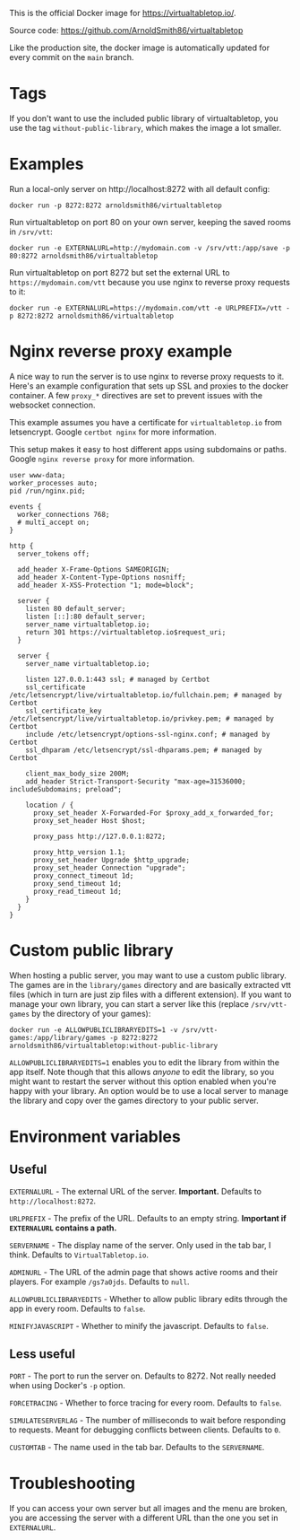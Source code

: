 This is the official Docker image for https://virtualtabletop.io/.

Source code: https://github.com/ArnoldSmith86/virtualtabletop

Like the production site, the docker image is automatically updated for every commit on the `main` branch.



# Tags

If you don't want to use the included public library of virtualtabletop, you use the tag `without-public-library`, which makes the image a lot smaller.



# Examples

Run a local-only server on http://localhost:8272 with all default config:

`docker run -p 8272:8272 arnoldsmith86/virtualtabletop`

Run virtualtabletop on port 80 on your own server, keeping the saved rooms in `/srv/vtt`:

`docker run -e EXTERNALURL=http://mydomain.com -v /srv/vtt:/app/save -p 80:8272 arnoldsmith86/virtualtabletop`

Run virtualtabletop on port 8272 but set the external URL to `https://mydomain.com/vtt` because you use nginx to reverse proxy requests to it:

`docker run -e EXTERNALURL=https://mydomain.com/vtt -e URLPREFIX=/vtt -p 8272:8272 arnoldsmith86/virtualtabletop`



# Nginx reverse proxy example

A nice way to run the server is to use nginx to reverse proxy requests to it. Here's an example configuration that sets up SSL and proxies to the docker container. A few `proxy_*` directives are set to prevent issues with the websocket connection.

This example assumes you have a certificate for `virtualtabletop.io` from letsencrypt. Google `certbot nginx` for more information.

This setup makes it easy to host different apps using subdomains or paths. Google `nginx reverse proxy` for more information.

```
user www-data;
worker_processes auto;
pid /run/nginx.pid;

events {
  worker_connections 768;
  # multi_accept on;
}

http {
  server_tokens off;

  add_header X-Frame-Options SAMEORIGIN;
  add_header X-Content-Type-Options nosniff;
  add_header X-XSS-Protection "1; mode=block";

  server {
    listen 80 default_server;
    listen [::]:80 default_server;
    server_name virtualtabletop.io;
    return 301 https://virtualtabletop.io$request_uri;
  }

  server {
    server_name virtualtabletop.io;

    listen 127.0.0.1:443 ssl; # managed by Certbot
    ssl_certificate /etc/letsencrypt/live/virtualtabletop.io/fullchain.pem; # managed by Certbot
    ssl_certificate_key /etc/letsencrypt/live/virtualtabletop.io/privkey.pem; # managed by Certbot
    include /etc/letsencrypt/options-ssl-nginx.conf; # managed by Certbot
    ssl_dhparam /etc/letsencrypt/ssl-dhparams.pem; # managed by Certbot

    client_max_body_size 200M;
    add_header Strict-Transport-Security "max-age=31536000; includeSubdomains; preload";

    location / {
      proxy_set_header X-Forwarded-For $proxy_add_x_forwarded_for;
      proxy_set_header Host $host;

      proxy_pass http://127.0.0.1:8272;

      proxy_http_version 1.1;
      proxy_set_header Upgrade $http_upgrade;
      proxy_set_header Connection "upgrade";
      proxy_connect_timeout 1d;
      proxy_send_timeout 1d;
      proxy_read_timeout 1d;
    }
  }
}
```

# Custom public library

When hosting a public server, you may want to use a custom public library. The games are in the `library/games` directory and are basically extracted vtt files (which in turn are just zip files with a different extension). If you want to manage your own library, you can start a server like this (replace `/srv/vtt-games` by the directory of your games):

`docker run -e ALLOWPUBLICLIBRARYEDITS=1 -v /srv/vtt-games:/app/library/games -p 8272:8272 arnoldsmith86/virtualtabletop:without-public-library`

`ALLOWPUBLICLIBRARYEDITS=1` enables you to edit the library from within the app itself. Note though that this allows _anyone_ to edit the library, so you might want to restart the server without this option enabled when you're happy with your library. An option would be to use a local server to manage the library and copy over the games directory to your public server.



# Environment variables

## Useful

`EXTERNALURL` - The external URL of the server. **Important.** Defaults to `http://localhost:8272`.

`URLPREFIX` - The prefix of the URL. Defaults to an empty string. **Important if `EXTERNALURL` contains a path.**

`SERVERNAME` - The display name of the server. Only used in the tab bar, I think. Defaults to `VirtualTabletop.io`.

`ADMINURL` - The URL of the admin page that shows active rooms and their players. For example `/gs7a0jds`. Defaults to `null`.

`ALLOWPUBLICLIBRARYEDITS` - Whether to allow public library edits through the app in every room. Defaults to `false`.

`MINIFYJAVASCRIPT` - Whether to minify the javascript. Defaults to `false`.

## Less useful

`PORT` - The port to run the server on. Defaults to 8272. Not really needed when using Docker's `-p` option.

`FORCETRACING` - Whether to force tracing for every room. Defaults to `false`.

`SIMULATESERVERLAG` - The number of milliseconds to wait before responding to requests. Meant for debugging conflicts between clients. Defaults to `0`.

`CUSTOMTAB` - The name used in the tab bar. Defaults to the `SERVERNAME`.



# Troubleshooting

If you can access your own server but all images and the menu are broken, you are accessing the server with a different URL than the one you set in `EXTERNALURL`.